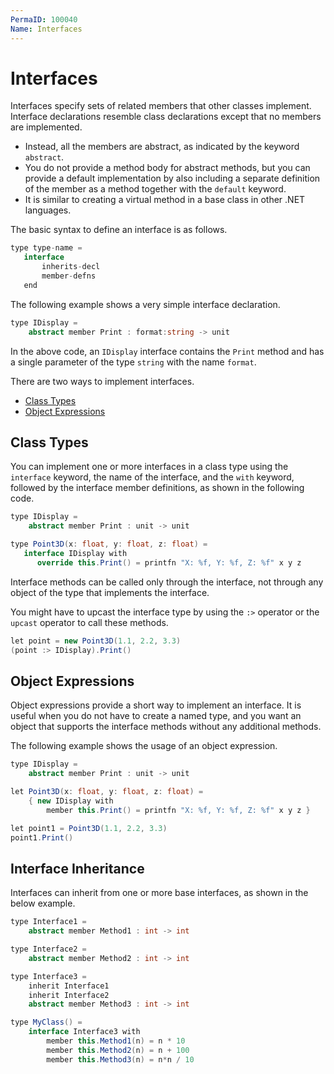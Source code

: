 ```yaml
---
PermaID: 100040
Name: Interfaces
---
```


# Interfaces

Interfaces specify sets of related members that other classes implement. Interface declarations resemble class declarations except that no members are implemented. 

 - Instead, all the members are abstract, as indicated by the keyword `abstract`. 
 - You do not provide a method body for abstract methods, but you can provide a default implementation by also including a separate definition of the member as a method together with the `default` keyword. 
 - It is similar to creating a virtual method in a base class in other .NET languages.

The basic syntax to define an interface is as follows.

```csharp
type type-name = 
   interface
       inherits-decl 
       member-defns 
   end
```

The following example shows a very simple interface declaration.
 
```csharp
type IDisplay =
    abstract member Print : format:string -> unit
```

In the above code, an `IDisplay` interface contains the `Print` method and has a single parameter of the type `string` with the name `format`.

There are two ways to implement interfaces.

 - [Class Types](#class-types)
 - [Object Expressions](#object-expressions)

## Class Types

You can implement one or more interfaces in a class type using the `interface` keyword, the name of the interface, and the `with` keyword, followed by the interface member definitions, as shown in the following code.

```csharp
type IDisplay =
    abstract member Print : unit -> unit

type Point3D(x: float, y: float, z: float) =
   interface IDisplay with
      override this.Print() = printfn "X: %f, Y: %f, Z: %f" x y z
```

Interface methods can be called only through the interface, not through any object of the type that implements the interface. 

You might have to upcast the interface type by using the `:>` operator or the `upcast` operator to call these methods.

```csharp
let point = new Point3D(1.1, 2.2, 3.3)
(point :> IDisplay).Print()
```

## Object Expressions

Object expressions provide a short way to implement an interface. It is useful when you do not have to create a named type, and you want an object that supports the interface methods without any additional methods. 

The following example shows the usage of an object expression.

```csharp
type IDisplay =
    abstract member Print : unit -> unit

let Point3D(x: float, y: float, z: float) =
    { new IDisplay with
        member this.Print() = printfn "X: %f, Y: %f, Z: %f" x y z }

let point1 = Point3D(1.1, 2.2, 3.3)
point1.Print()
```

## Interface Inheritance

Interfaces can inherit from one or more base interfaces, as shown in the below example.

```csharp
type Interface1 =
    abstract member Method1 : int -> int

type Interface2 =
    abstract member Method2 : int -> int

type Interface3 =
    inherit Interface1
    inherit Interface2
    abstract member Method3 : int -> int

type MyClass() =
    interface Interface3 with
        member this.Method1(n) = n * 10
        member this.Method2(n) = n + 100
        member this.Method3(n) = n*n / 10
```

